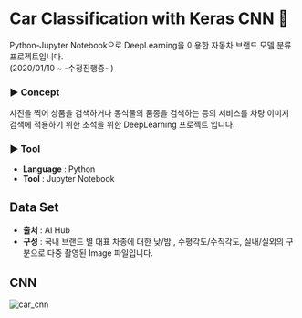 # Car Classification with Keras CNN :car:

Python-Jupyter Notebook으로 DeepLearning을 이용한 자동차 브랜드 모델 분류 프로젝트입니다.  
(2020/01/10 ~ -수정진행중- )

### ▶ Concept
사진을 찍어 상품을 검색하거나 동식물의 품종을 검색하는 등의 서비스를 차량 이미지 검색에 적용하기 위한 초석을 위한 DeepLearning 프로젝트 입니다.

### ▶ Tool
- **Language** : Python  
- **Tool** : Jupyter Notebook

## Data Set
- **출처** : AI Hub
- **구성** : 국내 브랜드 별 대표 차종에 대한 낮/밤 , 수평각도/수직각도, 실내/실외의 구분으로 다중 촬영된 Image 파일입니다.

## CNN
![car_cnn](https://user-images.githubusercontent.com/57980363/78028820-93336c00-739a-11ea-9c33-de888c8071fe.png)
